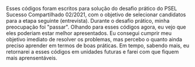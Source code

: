 Esses códigos foram escritos para solução do desafio prático do PSEL Sucesso Compartilhado 02/2021, com o objetivo de selecionar candidatos para a etapa seguinte (entrevista).
Durante o desafio prático, minha preocupação foi "passar".
Olhando para esses códigos agora, eu vejo que eles poderiam estar melhor apresentados.
Eu consegui cumprir meu objetivo imediato de resolver os problemas, mas percebo o quanto ainda preciso aprender em termos de boas práticas.
Em tempo, sabendo mais, eu retornarei a esses códigos em unidades futuras e farei com que fiquem mais aprensentáveis.